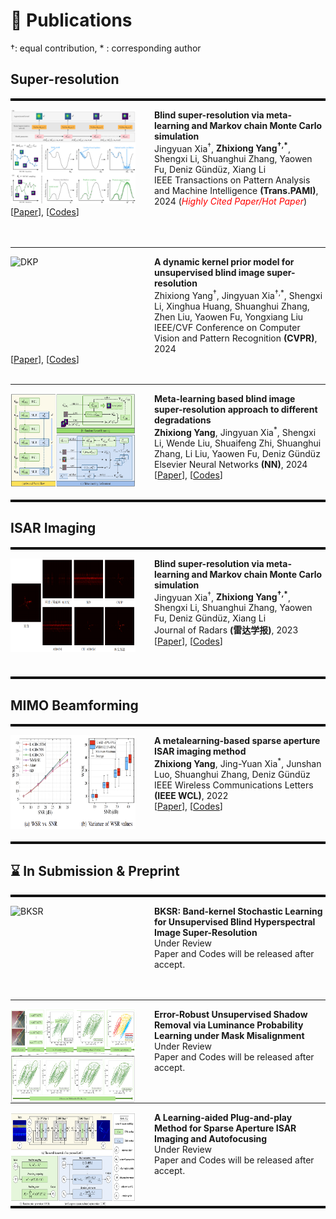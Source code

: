 
# 📝 Publications 
&dagger;: equal contribution, * : corresponding author

##  Super-resolution



<hr class="custom-hr2">
<dl>
  <dt><img align="left" width="200" height="150" class="custom-size" src="./_pages/images/MLMC.png" alt="MLMC" style="margin-right: 30px;"></dt>
</dl>

<strong><a class="publication-title">Blind super-resolution via meta-learning and Markov chain Monte Carlo simulation</a></strong> <br>
Jingyuan Xia<sup>†</sup>, <strong>Zhixiong Yang<sup>†,*</sup></strong>, Shengxi Li, Shuanghui Zhang, Yaowen Fu, Deniz Gündüz, Xiang Li <br>
IEEE Transactions on Pattern Analysis and Machine Intelligence  <strong>(Trans.PAMI)</strong>, 2024 (<span style="color:red">*Highly Cited Paper/Hot Paper*</span>) <br>
[[Paper](https://arxiv.org/pdf/2406.08896)], [[Codes](https://github.com/XYLGroup/MLMC)]
<br><br><br>
<hr class="custom-hr1">

<dl>
  <dt><img align="left" width="200" height="150" class="custom-size" src="./_pages/images/DKP.png" alt="DKP" style="margin-right: 30px;"></dt>
</dl>

<strong><a class="publication-title">A dynamic kernel prior model for unsupervised blind image super-resolution</a></strong> <br>
Zhixiong Yang<sup>†</sup>, Jingyuan Xia<sup>†,*</sup>, Shengxi Li, Xinghua Huang, Shuanghui Zhang, Zhen Liu, Yaowen Fu, Yongxiang Liu <br>
IEEE/CVF Conference on Computer Vision and Pattern Recognition  <strong>(CVPR)</strong>, 2024 <br>
[[Paper](https://openaccess.thecvf.com/content/CVPR2024/papers/Yang_A_Dynamic_Kernel_Prior_Model_for_Unsupervised_Blind_Image_Super-Resolution_CVPR_2024_paper.pdf)], [[Codes](https://github.com/XYLGroup/DKP)]
<br><br>

<hr class="custom-hr1">
<dl>
  <dt><img align="left" width="200" height="150" class="custom-size" src="./_pages/images/DDSR.png" alt="DDSR" style="margin-right: 30px;"></dt>
</dl>

<strong><a class="publication-title">Meta-learning based blind image super-resolution approach to different degradations</a></strong> <br>
<strong>Zhixiong Yang</strong>, Jingyuan Xia<sup>*</sup>, Shengxi Li, Wende Liu, Shuaifeng Zhi, Shuanghui Zhang, Li Liu, Yaowen Fu, Deniz Gündüz <br>
Elsevier Neural Networks <strong>(NN)</strong>, 2024 <br>
[[Paper](https://www.sciencedirect.com/science/article/pii/S0893608024003538)], [[Codes](https://github.com/XYLGroup/DDSR)]
<br><br>
<hr class="custom-hr2">

## ISAR Imaging 

<hr class="custom-hr2">
<dl>
  <dt><img align="left" width="200" height="150" class="custom-size" src="./_pages/images/Radar1.png" alt="Radar" style="margin-right: 30px;"></dt>
</dl>

<strong><a class="publication-title">Blind super-resolution via meta-learning and Markov chain Monte Carlo simulation</a></strong> <br>
Jingyuan Xia<sup>†</sup>, <strong>Zhixiong Yang<sup>†,*</sup></strong>, Shengxi Li, Shuanghui Zhang, Yaowen Fu, Deniz Gündüz, Xiang Li <br>
Journal of Radars  <strong>(雷达学报)</strong>, 2023 <br>
[[Paper](https://arxiv.org/pdf/2406.08896)], [[Codes](https://github.com/XYLGroup/MLMC)]
<br><br><br>
<hr class="custom-hr2">

## MIMO Beamforming

<hr class="custom-hr2">
<dl>
  <dt><img align="left" width="200" height="150" class="custom-size" src="./_pages/images/LAGD.png" alt="LAGD" style="margin-right: 30px;"></dt>
</dl>

<strong><a class="publication-title">A metalearning-based sparse aperture ISAR imaging method</a></strong> <br>
<strong>Zhixiong Yang</strong>, Jing-Yuan Xia<sup>*</sup>, Junshan Luo, Shuanghui Zhang, Deniz Gündüz <br>
IEEE Wireless Communications Letters  <strong>(IEEE WCL)</strong>, 2022 <br>
[[Paper](https://drive.google.com/file/d/1jc84B9e_aexTxjCQt2TZs2DWtBRANhYT/view)], [[Codes](https://github.com/XYLGroup/LAGD)]
<br><br><br>
<hr class="custom-hr2">

## ⌛️ In Submission & Preprint

<hr class="custom-hr2">
<dl>
  <dt><img align="left" width="200" height="150" src="./_pages/images/BKSR.png" alt="BKSR" style="margin-right: 30px;"></dt>
</dl>


<strong><a class="publication-title">BKSR: Band-kernel Stochastic Learning for Unsupervised Blind Hyperspectral Image Super-Resolution</a></strong> <br>
Under Review <br>
Paper and Codes will be released after accept.
<br><br><br>

<hr class="custom-hr1">
<dl>
  <dt><img align="left" width="200" height="150" src="./_pages/images/EMSD.png" alt="EMSD" style="margin-right: 30px;"></dt>
</dl>

<strong><a class="publication-title">Error-Robust Unsupervised Shadow Removal via Luminance Probability Learning under Mask Misalignment</a></strong> <br>
Under Review <br>
Paper and Codes will be released after accept.
<br><br><br>

<hr class="custom-hr1">
<dl>
  <dt><img align="left" width="200" height="150" src="./_pages/images/LAOF.png" alt="LAOF" style="margin-right: 30px;"></dt>
</dl>

<strong><a class="publication-title">A Learning-aided Plug-and-play Method for Sparse Aperture ISAR Imaging and Autofocusing</a></strong> <br>
Under Review <br>
Paper and Codes will be released after accept.
<br><br><br>
<hr class="custom-hr2">

 
<style>
  .custom-hr1 {
    border: 1px black; /* 增加边框的粗细 */
    height: 1px;  /* 确保横线的高度不为0 */
    color: black;
  }
</style>

<style>
  .custom-hr2 {
    border: 1px solid black; /* 增加边框的粗细 */
    height: 2px; /* 确保横线的高度不为0 */
    color: black;
  }
</style>